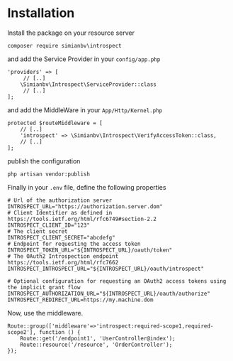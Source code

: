 # Installation

Install the package on your resource server

~~~
composer require simianbv\introspect
~~~

and add the Service Provider in your `config/app.php`

~~~.php
'providers' => [
     // [..]
    \Simianbv\Introspect\ServiceProvider::class
     // [..]
];
~~~

and add the MiddleWare in your `App/Http/Kernel.php`

~~~.php
protected $routeMiddleware = [
    // [..]
    'introspect' => \Simianbv\Introspect\VerifyAccessToken::class,
    // [..]   
];
~~~  

publish the configuration

~~~
php artisan vendor:publish
~~~

Finally in your `.env` file, define the following properties

~~~.properties
# Url of the authorization server
INTROSPECT_URL="https://authorization.server.dom"
# Client Identifier as defined in https://tools.ietf.org/html/rfc6749#section-2.2
INTROSPECT_CLIENT_ID="123"
# The client secret
INTROSPECT_CLIENT_SECRET="abcdefg"
# Endpoint for requesting the access token
INTROSPECT_TOKEN_URL="${INTROSPECT_URL}/oauth/token"
# The OAuth2 Introspection endpoint https://tools.ietf.org/html/rfc7662
INTROSPECT_INTROSPECT_URL="${INTROSPECT_URL}/oauth/introspect"

# Optional configuration for requesting an OAuth2 access tokens using the implicit grant flow 
INTROSPECT_AUTHORIZATION_URL="${INTROSPECT_URL}/oauth/authorize"
INTROSPECT_REDIRECT_URL=https://my.machine.dom
~~~

Now, use the middleware.

~~~.php
Route::group(['middleware'=>'introspect:required-scope1,required-scope2'], function () {
	Route::get('/endpoint1', 'UserController@index');
	Route::resource('/resource', 'OrderController');
});
~~~

